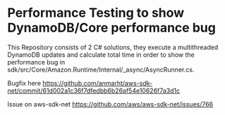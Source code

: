 # Performance Testing to show DynamoDB/Core performance bug

This Repository consists of 2 C# solutions, they execute a multithreaded DynamoDB updates and calculate total time in order to show the performance bug in sdk/src/Core/Amazon.Runtime/Internal/_async/AsyncRunner.cs.

Bugfix here https://github.com/anmarht/aws-sdk-net/commit/61d002a1c36f7dfedbb6b26af54e10626f7a3d1c

Issue on aws-sdk-net https://github.com/aws/aws-sdk-net/issues/766